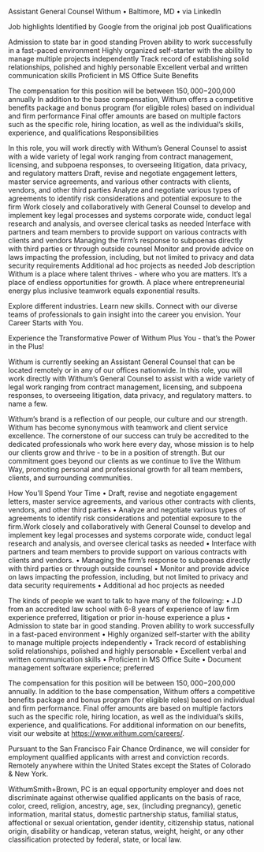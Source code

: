 Assistant General Counsel
Withum • Baltimore, MD • via LinkedIn

Job highlights
Identified by Google from the original job post
Qualifications

Admission to state bar in good standing
Proven ability to work successfully in a fast-paced environment
Highly organized self-starter with the ability to manage multiple projects independently
Track record of establishing solid relationships, polished and highly personable
Excellent verbal and written communication skills
Proficient in MS Office Suite
Benefits

The compensation for this position will be between $150,000-$200,000 annually
In addition to the base compensation, Withum offers a competitive benefits package and bonus program (for eligible roles) based on individual and firm performance
Final offer amounts are based on multiple factors such as the specific role, hiring location, as well as the individual’s skills, experience, and qualifications
Responsibilities

In this role, you will work directly with Withum’s General Counsel to assist with a wide variety of legal work ranging from contract management, licensing, and subpoena responses, to overseeing litigation, data privacy, and regulatory matters
Draft, revise and negotiate engagement letters, master service agreements, and various other contracts with clients, vendors, and other third parties
Analyze and negotiate various types of agreements to identify risk considerations and potential exposure to the firm
Work closely and collaboratively with General Counsel to develop and implement key legal processes and systems corporate wide, conduct legal research and analysis, and oversee clerical tasks as needed
Interface with partners and team members to provide support on various contracts with clients and vendors
Managing the firm’s response to subpoenas directly with third parties or through outside counsel
Monitor and provide advice on laws impacting the profession, including, but not limited to privacy and data security requirements
Additional ad hoc projects as needed
Job description
Withum is a place where talent thrives - where who you are matters. It’s a place of endless opportunities for growth. A place where entrepreneurial energy plus inclusive teamwork equals exponential results.

Explore different industries. Learn new skills. Connect with our diverse teams of professionals to gain insight into the career you envision. Your Career Starts with You.

Experience the Transformative Power of Withum Plus You - that’s the Power in the Plus!

Withum is currently seeking an Assistant General Counsel that can be located remotely or in any of our offices nationwide. In this role, you will work directly with Withum’s General Counsel to assist with a wide variety of legal work ranging from contract management, licensing, and subpoena responses, to overseeing litigation, data privacy, and regulatory matters. to name a few.

Withum’s brand is a reflection of our people, our culture and our strength. Withum has become synonymous with teamwork and client service excellence. The cornerstone of our success can truly be accredited to the dedicated professionals who work here every day, whose mission is to help our clients grow and thrive - to be in a position of strength. But our commitment goes beyond our clients as we continue to live the Withum Way, promoting personal and professional growth for all team members, clients, and surrounding communities.

How You’ll Spend Your Time
• Draft, revise and negotiate engagement letters, master service agreements, and various other contracts with clients, vendors, and other third parties
• Analyze and negotiate various types of agreements to identify risk considerations and potential exposure to the firm.Work closely and collaboratively with General Counsel to develop and implement key legal processes and systems corporate wide, conduct legal research and analysis, and oversee clerical tasks as needed
• Interface with partners and team members to provide support on various contracts with clients and vendors.
• Managing the firm’s response to subpoenas directly with third parties or through outside counsel
• Monitor and provide advice on laws impacting the profession, including, but not limited to privacy and data security requirements
• Additional ad hoc projects as needed

The kinds of people we want to talk to have many of the following:
• J.D from an accredited law school with 6-8 years of experience of law firm experience preferred, litigation or prior in-house experience a plus
• Admission to state bar in good standing. Proven ability to work successfully in a fast-paced environment
• Highly organized self-starter with the ability to manage multiple projects independently
• Track record of establishing solid relationships, polished and highly personable
• Excellent verbal and written communication skills
• Proficient in MS Office Suite
• Document management software experience; preferred

The compensation for this position will be between $150,000-$200,000 annually. In addition to the base compensation, Withum offers a competitive benefits package and bonus program (for eligible roles) based on individual and firm performance. Final offer amounts are based on multiple factors such as the specific role, hiring location, as well as the individual’s skills, experience, and qualifications. For additional information on our benefits, visit our website at https://www.withum.com/careers/.

Pursuant to the San Francisco Fair Chance Ordinance, we will consider for employment qualified applicants with arrest and conviction records. Remotely anywhere within the United States except the States of Colorado & New York.

WithumSmith+Brown, PC is an equal opportunity employer and does not discriminate against otherwise qualified applicants on the basis of race, color, creed, religion, ancestry, age, sex, (including pregnancy), genetic information, marital status, domestic partnership status, familial status, affectional or sexual orientation, gender identity, citizenship status, national origin, disability or handicap, veteran status, weight, height, or any other classification protected by federal, state, or local law.